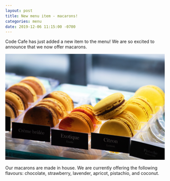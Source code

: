 ```yaml
---
layout: post
title: New menu item - macarons!
categories: menu
date: 2019-12-06 11:15:00 -0700
---
```


Code Cafe has just added a new item to the menu!  We are so excited to announce that we now offer macarons. 

<img src="../images/jael-vallee-macarons-unsplash.jpg" alt="macaron display" class="blog-img">

Our macarons are made in house. We are currently offering the following flavours: chocolate, strawberry, lavender, apricot, pistachio, and coconut. 